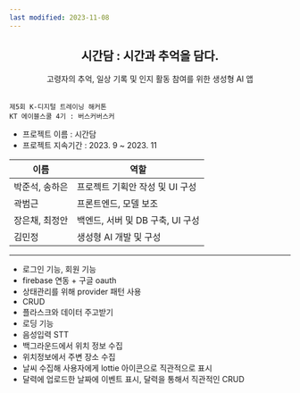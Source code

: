 ```yaml
---
last modified: 2023-11-08
---
```


<div align="center">
<h2> 시간담 : 시간과 추억을 담다.</h2>
고령자의 추억, 일상 기록 및 인지 활동 참여를 위한 생성형 AI 앱
</div><br>

`제5회 K-디지털 트레이닝 해커톤`  
`KT 에이블스쿨 4기 : 버스커버스커`<br>
- 프로젝트 이름 : 시간담
- 프로젝트 지속기간 : 2023. 9 ~ 2023. 11
  
|이름|역할|
|------|---|
|박준석, 송하은|프로젝트 기획안 작성 및 UI 구성|
|곽범근|프론트엔드, 모델 보조|
|장은채, 최정안|백엔드, 서버 및 DB 구축, UI 구성|
|김민정|생성형 AI 개발 및 구성|

---

- 로그인 기능, 회원 기능
- firebase 연동 + 구글 oauth
- 상태관리를 위해 provider  패턴 사용
- CRUD
- 플라스크와 데이터 주고받기
- 로딩 기능
- 음성입력 STT
- 백그라운드에서 위치 정보 수집
- 위치정보에서 주변 장소 수집
- 날씨 수집해 사용자에게 lottie 아이콘으로 직관적으로 표시
- 달력에 업로드한 날짜에 이벤트 표시, 달력을 통해서 직관적인 CRUD
